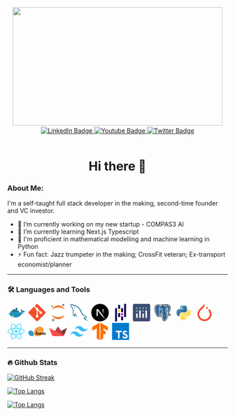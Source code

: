 <div id="header" align="center">
  <img src="https://i.giphy.com/media/v1.Y2lkPTc5MGI3NjExanc3bHhidTljZmx0eWhxeHZmZ2Zza2FrbnNvbnYwN2xwbTNpZHh5OCZlcD12MV9pbnRlcm5hbF9naWZfYnlfaWQmY3Q9Zw/FcqKy4Kj7XOK0hCW4g/giphy.gif" width="480" height="271"/>
  <div id="badges">
    <a href="https://www.linkedin.com/in/seanxinzhou/">
      <img src="https://img.shields.io/badge/LinkedIn-blue?style=for-the-badge&logo=linkedin&logoColor=white" alt="LinkedIn Badge"/>
    </a>
    <a href="https://www.youtube.com/@zhousean682">
      <img src="https://img.shields.io/badge/YouTube-red?style=for-the-badge&logo=youtube&logoColor=white" alt="Youtube Badge"/>
    </a>
    <a href="https://x.com/SeanXZed">
      <img src="https://img.shields.io/badge/Twitter-blue?style=for-the-badge&logo=twitter&logoColor=white" alt="Twitter Badge"/>
    </a>
  </div>
  <img src="https://komarev.com/ghpvc/?username=SeanXZed&style=flat-square&color=blue" alt=""/>
  <h1>
    Hi there 👋
  </h1>
</div>

### About Me:
I'm a self-taught full stack developer in the making, second-time founder and VC investor.

- 🔭 I’m currently working on my new startup - COMPAS3 AI
- 🌱 I’m currently learning Next.js Typescript
- 🚀 I'm proficient in mathematical modelling and machine learning in Python
- ⚡ Fun fact: Jazz trumpeter in the making; CrossFit veteran; Ex-transport economist/planner

---
### 🛠️ Languages and Tools

<div>
  <img src="https://github.com/devicons/devicon/blob/master/icons/docker/docker-original.svg" title="Docker" alt="Docker" width="40" height="40"/>&nbsp;
  <img src="https://github.com/devicons/devicon/blob/master/icons/git/git-original.svg" title="Git" alt="Git" width="40" height="40"/>&nbsp;
  <img src="https://github.com/devicons/devicon/blob/master/icons/jupyter/jupyter-original.svg" title="Jupyter" alt="Jupyter" width="40" height="40"/>&nbsp;
  <img src="https://github.com/devicons/devicon/blob/master/icons/mysql/mysql-original.svg" title="mySQL" alt="mySQL" width="40" height="40"/>&nbsp;
  <img src="https://github.com/devicons/devicon/blob/master/icons/nextjs/nextjs-original.svg" title="Next.js" alt="Next.js" width="40" height="40"/>&nbsp;
  <img src="https://github.com/devicons/devicon/blob/master/icons/pandas/pandas-original.svg" title="Pandas" alt="Pandas" width="40" height="40"/>&nbsp;
  <img src="https://github.com/devicons/devicon/blob/master/icons/plotly/plotly-original.svg" title="Plotly" alt="Plotly" width="40" height="40"/>&nbsp;
  <img src="https://github.com/devicons/devicon/blob/master/icons/postgresql/postgresql-original.svg" title="PostgreSQL" alt="PostgreSQL" width="40" height="40"/>&nbsp;
  <img src="https://github.com/devicons/devicon/blob/master/icons/python/python-original.svg" title="Python" alt="Python" width="40" height="40"/>&nbsp;
  <img src="https://github.com/devicons/devicon/blob/master/icons/pytorch/pytorch-original.svg" title="Pytorch" alt="Pytorch" width="40" height="40"/>&nbsp;
  <img src="https://github.com/devicons/devicon/blob/master/icons/react/react-original.svg" title="React" alt="React" width="40" height="40"/>&nbsp;
  <img src="https://github.com/devicons/devicon/blob/master/icons/scikitlearn/scikitlearn-original.svg" title="Scikit" alt="Scikit" width="40" height="40"/>&nbsp;
  <img src="https://github.com/devicons/devicon/blob/master/icons/streamlit/streamlit-original.svg" title="Streamlit" alt="Streamlit" width="40" height="40"/>&nbsp;
  <img src="https://github.com/devicons/devicon/blob/master/icons/tailwindcss/tailwindcss-original.svg" title="Tailwind" alt="Tailwind" width="40" height="40"/>&nbsp;
  <img src="https://github.com/devicons/devicon/blob/master/icons/tensorflow/tensorflow-original.svg" title="Tensor" alt="Tensor" width="40" height="40"/>&nbsp;
  <img src="https://github.com/devicons/devicon/blob/master/icons/typescript/typescript-original.svg" title="Typescript" alt="Typescript" width="40" height="40"/>&nbsp;
</div>

---
### 🔥 Github Stats
[![GitHub Streak](http://github-readme-streak-stats.herokuapp.com?user=SeanXZed&theme=dark&background=000000)](https://git.io/streak-stats)

[![Top Langs](https://github-readme-stats.vercel.app/api?username=SeanXZed&theme=algolia&show_icons=true)](https://github.com/SeanXZed)

[![Top Langs](https://github-readme-stats.vercel.app/api/top-langs/?username=SeanXZed&layout=compact&theme=vision-friendly-dark)](https://github.com/SeanXZed/github-readme-stats)


